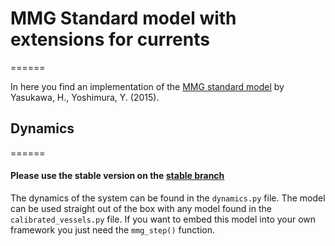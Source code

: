 # MMG Standard model with extensions for currents

======

In here you find an implementation of the [MMG standard model](https://doi.org/10.1007/s00773-014-0293-y) by Yasukawa, H., Yoshimura, Y. (2015).

## Dynamics

======

#### Please use the stable version on the [stable branch](https://github.com/nikpau/mmgdynamics/tree/stable)

The dynamics of the system can be found in the `dynamics.py` file. The model can be used straight out of the box with any model found in the `calibrated_vessels.py` file. If you want to embed this model into your own framework you just need the `mmg_step()` function.
